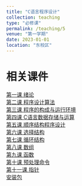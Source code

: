```yaml
---
title: "C语言程序设计"
collection: teaching
type: "必修课"
permalink: /teaching/5
venue: "第一学期"
date: 2023-01-01
location: "东校区"
---
```


相关课件
======
[第一课 绪论](http://zhaiweixin.github.io/files/c/lecture_0.pdf)  
[第二课 程序设计算法](http://zhaiweixin.github.io/files/c/lecture_1.pdf)  
[第三课 程序的构成与运行环境](http://zhaiweixin.github.io/files/c/lecture_2.pdf)  
[第四课 C语言数据存储与运算](http://zhaiweixin.github.io/files/c/lecture_3.pdf)  
[第五课 顺序结构程序设计](http://zhaiweixin.github.io/files/c/lecture_4.pdf)  
[第六课 选择结构](http://zhaiweixin.github.io/files/c/lecture_5.pdf)  
[第七课 循环结构](http://zhaiweixin.github.io/files/c/lecture_6.pdf)  
[第八课 数组](http://zhaiweixin.github.io/files/c/lecture_7.pdf)  
[第九课 函数](http://zhaiweixin.github.io/files/c/lecture_8.pdf)  
[第十课 预处理命令](http://zhaiweixin.github.io/files/c/lecture_9.pdf)  
[第十一课 指针](http://zhaiweixin.github.io/files/c/lecture_10.pdf)  
[安装包](http://zhaiweixin.github.io/files/c/azb.zip)  
